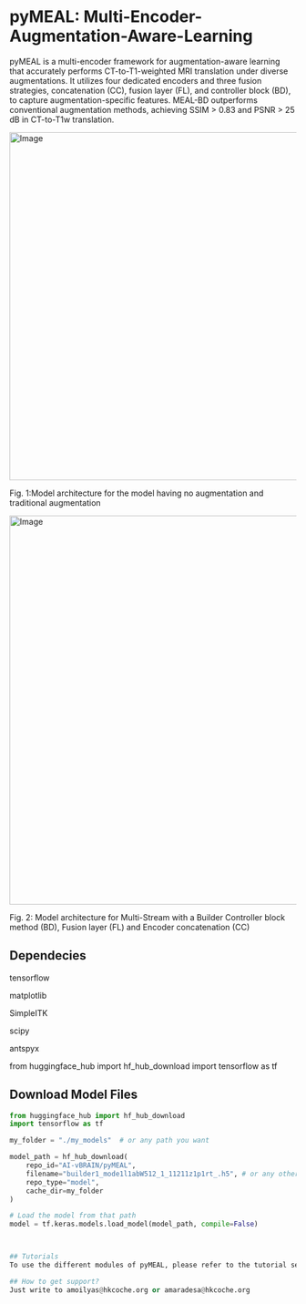 # pyMEAL: Multi-Encoder-Augmentation-Aware-Learning

pyMEAL is a multi-encoder framework for augmentation-aware learning that accurately performs CT-to-T1-weighted MRI translation under diverse augmentations. It utilizes four dedicated encoders and three fusion strategies, concatenation (CC), fusion layer (FL), and controller block (BD), to capture augmentation-specific features. MEAL-BD outperforms conventional augmentation methods, achieving SSIM > 0.83 and PSNR > 25 dB in CT-to-T1w translation.

<img width="611" alt="Image" src="https://github.com/user-attachments/assets/2ce4b937-3a9d-4157-859f-10e379843efe" />


Fig. 1:Model architecture for the model having no augmentation and traditional augmentation


<img width="683" alt="Image" src="https://github.com/user-attachments/assets/811fc579-a0d0-4ebf-bd2b-e47b48405647" />


Fig. 2: Model architecture for Multi-Stream with a Builder Controller block method (BD), Fusion layer (FL) and Encoder concatenation (CC)

## Dependecies
tensorflow

matplotlib

SimpleITK

scipy

antspyx

from huggingface_hub import hf_hub_download
import tensorflow as tf

## Download Model Files

```python
from huggingface_hub import hf_hub_download
import tensorflow as tf

my_folder = "./my_models"  # or any path you want

model_path = hf_hub_download(
    repo_id="AI-vBRAIN/pyMEAL",
    filename="builder1_mode1l1abW512_1_11211z1p1rt_.h5", # or any other desired model in our Huggingface
    repo_type="model",
    cache_dir=my_folder
)

# Load the model from that path
model = tf.keras.models.load_model(model_path, compile=False)



## Tutorials
To use the different modules of pyMEAL, please refer to the tutorial section in our GitHub repository (https://github.com/ai-vbrain/pyMEAL)

## How to get support?
Just write to amoilyas@hkcoche.org or amaradesa@hkcoche.org



